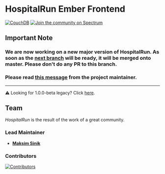 # HospitalRun Ember Frontend

[![CouchDB](https://img.shields.io/badge/couchdb-1.x-green.svg)](http://couchdb.apache.org/) [![Join the community on Spectrum](https://withspectrum.github.io/badge/badge.svg)](https://spectrum.chat/hospitalrun)

## Important Note

### We are now working on a new major version of HospitalRun. As soon as the [next branch](https://github.com/HospitalRun/hospitalrun-server/tree/next) will be ready, it will be merged onto master. Please don't do any PR to this branch.

### Please read [this message](https://twitter.com/HospitalRun/status/1159428978790338561) from the project maintainer.

<hr />

:warning: Looking for 1.0.0-beta legacy? Click [here](https://github.com/HospitalRun/hospitalrun-frontend/blob/1.0.0-beta/INSTALLATION_GUIDE.md).

## Team

_HospitalRun_ is the result of the work of a great community.

### Lead Maintainer

- [**Maksim Sinik**](https://github.com/fox1t)

### Contributors

[![Contributors](https://opencollective.com/hospitalrun/contributors.svg?width=960&button=false)](https://github.com/HospitalRun/hospitalrun-server/graphs/contributors)
